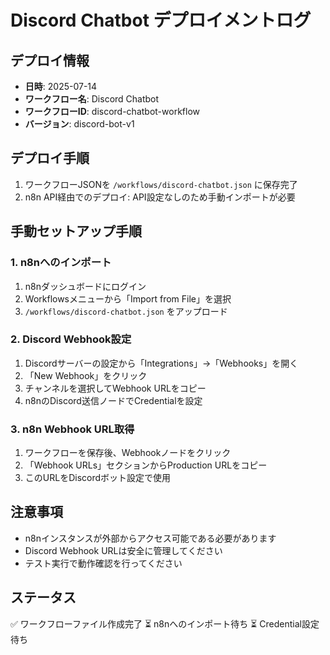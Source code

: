 # Discord Chatbot デプロイメントログ

## デプロイ情報
- **日時**: 2025-07-14
- **ワークフロー名**: Discord Chatbot
- **ワークフローID**: discord-chatbot-workflow
- **バージョン**: discord-bot-v1

## デプロイ手順
1. ワークフローJSONを `/workflows/discord-chatbot.json` に保存完了
2. n8n API経由でのデプロイ: API設定なしのため手動インポートが必要

## 手動セットアップ手順

### 1. n8nへのインポート
1. n8nダッシュボードにログイン
2. Workflowsメニューから「Import from File」を選択
3. `/workflows/discord-chatbot.json` をアップロード

### 2. Discord Webhook設定
1. Discordサーバーの設定から「Integrations」→「Webhooks」を開く
2. 「New Webhook」をクリック
3. チャンネルを選択してWebhook URLをコピー
4. n8nのDiscord送信ノードでCredentialを設定

### 3. n8n Webhook URL取得
1. ワークフローを保存後、Webhookノードをクリック
2. 「Webhook URLs」セクションからProduction URLをコピー
3. このURLをDiscordボット設定で使用

## 注意事項
- n8nインスタンスが外部からアクセス可能である必要があります
- Discord Webhook URLは安全に管理してください
- テスト実行で動作確認を行ってください

## ステータス
✅ ワークフローファイル作成完了
⏳ n8nへのインポート待ち
⏳ Credential設定待ち
